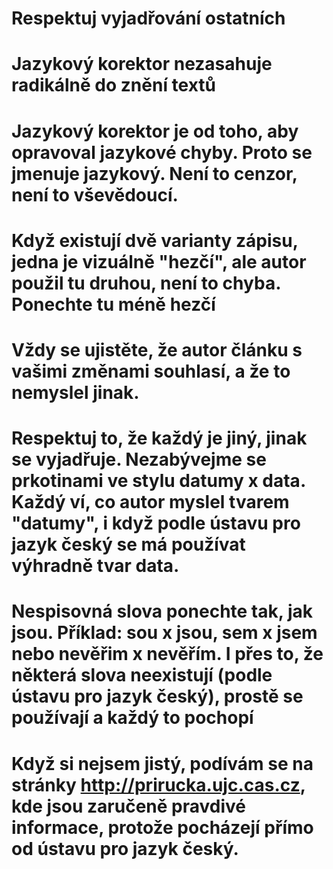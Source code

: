 # Respektuj  vyjadřování ostatních
# Jazykový korektor nezasahuje radikálně do znění textů
# Jazykový korektor je od toho, aby opravoval jazykové chyby. Proto se jmenuje jazykový. Není to cenzor, není to vševědoucí. 
# Když existují dvě varianty zápisu, jedna je vizuálně "hezčí", ale autor použil tu druhou, není to chyba. Ponechte tu méně hezčí
# Vždy se ujistěte, že autor článku s vašimi změnami souhlasí, a že to nemyslel jinak. 
# Respektuj to, že každý je jiný, jinak se vyjadřuje. Nezabývejme se prkotinami ve stylu datumy x data. Každý ví, co autor myslel tvarem "datumy", i když podle ústavu pro jazyk český se má používat výhradně tvar data. 
# Nespisovná slova ponechte tak, jak jsou. Příklad: sou x jsou, sem x jsem nebo nevěřim x nevěřím. I přes to, že některá slova neexistují (podle ústavu pro jazyk český), prostě se používají a každý to pochopí
# Když si nejsem jistý, podívám se na stránky http://prirucka.ujc.cas.cz, kde jsou zaručeně pravdivé informace, protože pocházejí přímo od ústavu pro jazyk český.
